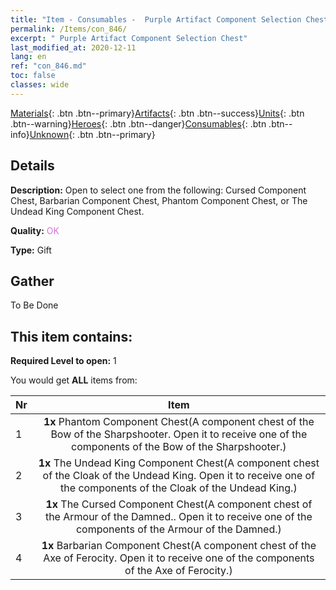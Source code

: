 ```yaml
---
title: "Item - Consumables -  Purple Artifact Component Selection Chest"
permalink: /Items/con_846/
excerpt: " Purple Artifact Component Selection Chest"
last_modified_at: 2020-12-11
lang: en
ref: "con_846.md"
toc: false
classes: wide
---
```

 [Materials](/Items/){: .btn .btn--primary}[Artifacts](/Items/Artifacts/){: .btn .btn--success}[Units](/Items/Units/){: .btn .btn--warning}[Heroes](/Items/Heroes/){: .btn .btn--danger}[Consumables](/Items/Consumables/){: .btn .btn--info}[Unknown](/Items/Unknown/){: .btn .btn--primary}

## Details
 **Description:** Open to select one from the following: Cursed Component Chest, Barbarian Component Chest, Phantom Component Chest, or The Undead King Component Chest.

 **Quality:** <span style="color: #DA70D6">OK</span>

 **Type:** Gift

## Gather

  To Be Done

## This item contains:

 **Required Level to open:** 1

 You would get **ALL** items  from:

  | Nr |      Item    |
  |:---|:------------:|
  | 1 |  **1x** Phantom Component Chest(A component chest of the Bow of the Sharpshooter. Open it to receive one of the components of the Bow of the Sharpshooter.) | 
  | 2 |  **1x** The Undead King Component Chest(A component chest of the Cloak of the Undead King. Open it to receive one of the components of the Cloak of the Undead King.) | 
  | 3 |  **1x** The Cursed Component Chest(A component chest of the Armour of the Damned.. Open it to receive one of the components of the Armour of the Damned.) | 
  | 4 |  **1x** Barbarian Component Chest(A component chest of the Axe of Ferocity. Open it to receive one of the components of the Axe of Ferocity.) | 
